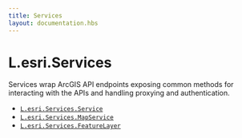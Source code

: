 ```yaml
---
title: Services
layout: documentation.hbs
---
```


# L.esri.Services

Services wrap ArcGIS API endpoints exposing common methods for interacting with the APIs and handling proxying and authentication.

* [`L.esri.Services.Service`]({{assets}}api-reference/services/service.html)
* [`L.esri.Services.MapService`]({{assets}}api-reference/services/map-service.html)
* [`L.esri.Services.FeatureLayer`]({{assets}}api-reference/services/feature-layer.html)